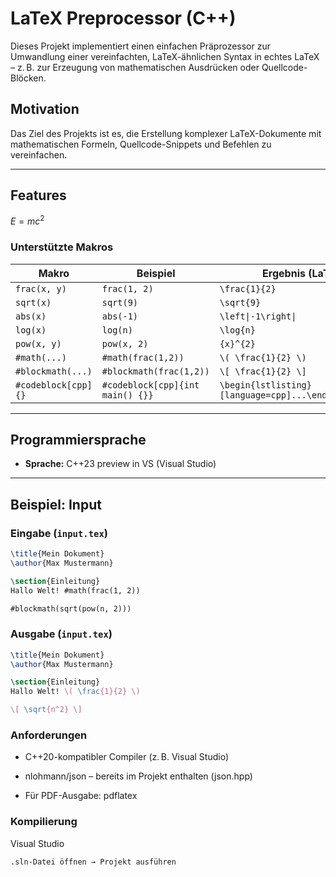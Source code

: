 # LaTeX Preprocessor (C++)

Dieses Projekt implementiert einen einfachen Präprozessor zur Umwandlung einer vereinfachten, LaTeX-ähnlichen Syntax in echtes LaTeX – z. B. zur Erzeugung von mathematischen Ausdrücken oder Quellcode-Blöcken.

## Motivation

Das Ziel des Projekts ist es, die Erstellung komplexer LaTeX-Dokumente mit mathematischen Formeln, Quellcode-Snippets und Befehlen zu vereinfachen.

---

## Features

$E = mc^2$

### Unterstützte Makros

| Makro                | Beispiel                        | Ergebnis (LaTeX)                    |
|---------------------|----------------------------------|--------------------------------------|
| `frac(x, y)`        | `frac(1, 2)`                     | `\frac{1}{2}`                        |
| `sqrt(x)`           | `sqrt(9)`                        | `\sqrt{9}`                           |
| `abs(x)`            | `abs(-1)`                        | `\left\|-1\right\|`                  |
| `log(x)`            | `log(n)`                         | `\log{n}`                            |
| `pow(x, y)`         | `pow(x, 2)`                      | `{x}^{2}`                            |
| `#math(...)`        | `#math(frac(1,2))`               | `\( \frac{1}{2} \)`                  |
| `#blockmath(...)`   | `#blockmath(frac(1,2))`          | `\[ \frac{1}{2} \]`                  |
| `#codeblock[cpp]{}` | `#codeblock[cpp]{int main() {}}`| `\begin{lstlisting}[language=cpp]...\end{lstlisting}`|

---

## Programmiersprache

- **Sprache:** C++23 preview in VS (Visual Studio)

---

## Beispiel: Input 

### Eingabe (`input.tex`)
```latex
\title{Mein Dokument}
\author{Max Mustermann}

\section{Einleitung}
Hallo Welt! #math(frac(1, 2))

#blockmath(sqrt(pow(n, 2)))

```

### Ausgabe (`input.tex`)
```latex
\title{Mein Dokument}
\author{Max Mustermann}

\section{Einleitung}
Hallo Welt! \( \frac{1}{2} \)

\[ \sqrt{n^2} \]
```

### Anforderungen

* C++20-kompatibler Compiler (z. B. Visual Studio)

* nlohmann/json – bereits im Projekt enthalten (json.hpp)

* Für PDF-Ausgabe: pdflatex

### Kompilierung

Visual Studio
   
    .sln-Datei öffnen → Projekt ausführen
